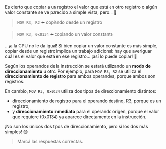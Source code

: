 Es cierto que copiar a un registro el valor que está en otro registro o algún valor constante se ve parecido a simple vista, pero... :eyes:

> `MOV R3, R2` :arrow_left: copiando desde un registro

> `MOV R3, 0x0134` :arrow_left: copiando un valor constante

...¡a la CPU no le da igual! Si bien copiar un valor constante es más simple, copiar desde un registro implica un trabajo adicional: hay que averiguar cuál es el valor que está en ese registro... ¡así lo puede copiar! :grimacing:

Según los operandos de la instrucción se estará utilizando un **modo de direccionamiento** u otro. Por ejemplo, para `MOV R3, R2` se utiliza el **direccionamiento de registro** para ambos operandos, porque ambos son registros.

En cambio, `MOV R3, 0x0134` utiliza dos tipos de direccionamiento distintos:

* direccionamiento de registro para el operando destino, R3, porque es un registro;
* y **direccionamiento inmediato** para el operando origen, porque el valor que requiere (0x0134) ya aparece directamente en la instrucción.

¡No son los únicos dos tipos de direccionamiento, pero sí los dos más simples! :blush:

> Marcá las respuestas correctas.